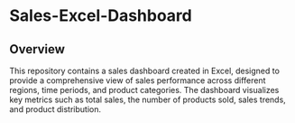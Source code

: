 # Sales-Excel-Dashboard
## Overview
This repository contains a sales dashboard created in Excel, designed to provide a comprehensive view of sales performance across different regions, time periods, and product categories. The dashboard visualizes key metrics such as total sales, the number of products sold, sales trends, and product distribution.

<!--https://github.com/Fady-Atia/Sales-Excel-Dashboard/blob/main/Screenshot%202024-08-01%20100111.png-->


